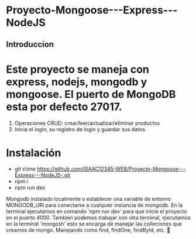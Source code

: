 # Proyecto-Mongoose---Express---NodeJS
## Introduccion 
# Este proyecto se maneja con express, nodejs, mongodb y mongoose. El puerto de MongoDB esta por defecto 27017. 
1. Operaciones CRUD: crear/leer/actualizar/eliminar productos
2. Inicia el login, su registro de login y guardar sus datos.
# Instalación
- git clone https://github.com/ISAAC12345-WEB/Proyecto-Mongoose---Express---NodeJS-.git
- npm i
- npm run dev

Mongodb instalado localmente o establecer una variable de entorno MONGODB_URI para conectarse a cualquier instancia de mongodb.
En la terminal ejecutamos en comando 'npm run dev' para que inicie el proyecto en el puerto 4000. 
Tambien podemos trabajar con otra terminal, ejecutamos en la terminal 'mongosh' esto se encarga de manejar las colleciones que creamos de mongo. 
Manejando como find, findOne, findById, etc. 📖
